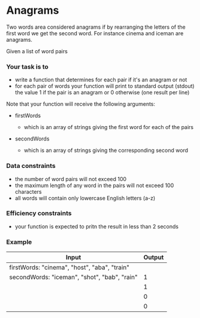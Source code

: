 # Anagrams

Two words area considered anagrams if by rearranging the letters of the first word we get the second word. For instance cinema and iceman are anagrams.

Given a list of word pairs

### Your task is to

* write a function that determines for each pair if it's an anagram or not
* for each pair of words your function will print to standard output (stdout) the value 1 if the pair is an anagram or 0 otherwise (one result per line)

Note that your function will receive the following arguments:

* firstWords
  * which is an array of strings giving the first word for each of the pairs

* secondWords
  * which is an array of strings giving the corresponding second word

### Data constraints

* the number of word pairs will not exceed 100
* the maximum length of any word in the pairs will not exceed 100 characters
* all words will contain only lowercase English letters (a-z)

### Efficiency constraints

* your function is expected to pritn the result in less than 2 seconds

### Example

| Input | Output  |
| ----- | ------  |
| firstWords: "cinema", "host", "aba", "train"
| secondWords: "iceman", "shot", "bab", "rain"| 1 |
||1|
||0|
||0|
